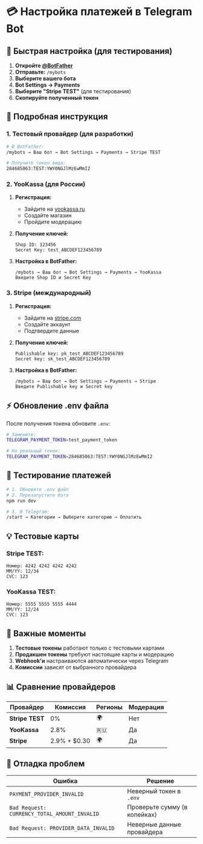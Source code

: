 # 💳 Настройка платежей в Telegram Bot

## 🚀 Быстрая настройка (для тестирования)

1. **Откройте [@BotFather](https://t.me/BotFather)**
2. **Отправьте:** `/mybots`
3. **Выберите вашего бота**
4. **Bot Settings → Payments**
5. **Выберите "Stripe TEST"** (для тестирования)
6. **Скопируйте полученный токен**

## 📝 Подробная инструкция

### 1. Тестовый провайдер (для разработки)

```bash
# В BotFather:
/mybots → Ваш бот → Bot Settings → Payments → Stripe TEST

# Получите токен вида:
284685063:TEST:YWY0NGJlMzEwMmI2
```

### 2. YooKassa (для России)

1. **Регистрация:**
   - Зайдите на [yookassa.ru](https://yookassa.ru)
   - Создайте магазин
   - Пройдите модерацию

2. **Получение ключей:**
   ```
   Shop ID: 123456
   Secret Key: test_ABCDEF123456789
   ```

3. **Настройка в BotFather:**
   ```
   /mybots → Ваш бот → Bot Settings → Payments → YooKassa
   Введите Shop ID и Secret Key
   ```

### 3. Stripe (международный)

1. **Регистрация:**
   - Зайдите на [stripe.com](https://stripe.com)
   - Создайте аккаунт
   - Подтвердите данные

2. **Получение ключей:**
   ```
   Publishable key: pk_test_ABCDEF123456789
   Secret key: sk_test_ABCDEF123456789
   ```

3. **Настройка в BotFather:**
   ```
   /mybots → Ваш бот → Bot Settings → Payments → Stripe
   Введите Publishable key и Secret key
   ```

## ⚡ Обновление .env файла

После получения токена обновите `.env`:

```bash
# Замените:
TELEGRAM_PAYMENT_TOKEN=test_payment_token

# На реальный токен:
TELEGRAM_PAYMENT_TOKEN=284685063:TEST:YWY0NGJlMzEwMmI2
```

## 🧪 Тестирование платежей

```bash
# 1. Обновите .env файл
# 2. Перезапустите бота
npm run dev

# 3. В Telegram:
/start → Категории → Выберите категорию → Оплатить
```

## 💡 Тестовые карты

### Stripe TEST:
```
Номер: 4242 4242 4242 4242
MM/YY: 12/34
CVC: 123
```

### YooKassa TEST:
```
Номер: 5555 5555 5555 4444
MM/YY: 12/24
CVC: 123
```

## 🚨 Важные моменты

1. **Тестовые токены** работают только с тестовыми картами
2. **Продакшен токены** требуют настоящие карты и модерацию
3. **Webhook'и** настраиваются автоматически через Telegram
4. **Комиссии** зависят от выбранного провайдера

## 📊 Сравнение провайдеров

| Провайдер | Комиссия | Регионы | Модерация |
|-----------|----------|---------|-----------|
| **Stripe TEST** | 0% | 🌍 | Нет |
| **YooKassa** | 2.8% | 🇷🇺 | Да |
| **Stripe** | 2.9% + $0.30 | 🌍 | Да |

## 🔧 Отладка проблем

| Ошибка | Решение |
|--------|---------|
| `PAYMENT_PROVIDER_INVALID` | Неверный токен в `.env` |
| `Bad Request: CURRENCY_TOTAL_AMOUNT_INVALID` | Проверьте сумму (в копейках) |
| `Bad Request: PROVIDER_DATA_INVALID` | Неверные данные провайдера | 